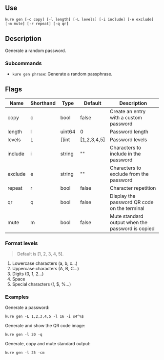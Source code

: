 ## Use

`kure gen [-c copy] [-l length] [-L levels] [-i include] [-e exclude] [-m mute] [-r repeat] [-q qr]`

## Description

Generate a random password.

### Subcommands

- `kure gen phrase`: Generate a random passphrase.

## Flags

|  Name     | Shorthand |     Type      |    Default    |                   Description                     |
|-----------|-----------|---------------|---------------|---------------------------------------------------|
| copy      | c         | bool          | false         | Create an entry with a custom password            |
| length    | l         | uint64        | 0             | Password length                                    |
| levels    | L         | []int         | [1,2,3,4,5]   | Password levels                                   |
| include   | i         | string        | ""            | Characters to include in the password             |
| exclude   | e         | string        | ""            | Characters to exclude from the password           |
| repeat    | r         | bool          | false         | Character repetition                              |
| qr        | q         | bool          | false         | Display the password QR code on the terminal		|
| mute      | m         | bool          | false         | Mute standard output when the password is copied 	|

### Format levels

> Default is [1, 2, 3, 4, 5].

1. Lowercase characters (a, b, c...)
2. Uppercase characters (A, B, C...)
3. Digits (0, 1, 2...)
4. Space
5. Special characters (!, $, %...)

### Examples

Generate a password:
```
kure gen -L 1,2,3,4,5 -l 16 -i s4^%$
```

Generate and show the QR code image:
```
kure gen -l 20 -q
```

Generate, copy and mute standard output:
```
kure gen -l 25 -cm
```
